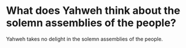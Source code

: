 # What does Yahweh think about the solemn assemblies of the people?

Yahweh takes no delight in the solemn assemblies of the people.

